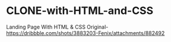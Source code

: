 # CLONE-with-HTML-and-CSS
Landing Page With HTML &amp; CSS
Original-https://dribbble.com/shots/3883203-Fenix/attachments/882492
